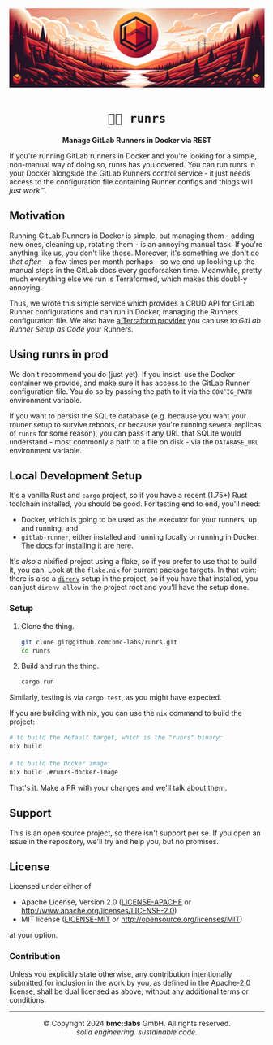 <div align="center">

<img src="./assets/runrs-banner-1024px.jpg" />
<br/>

# `🏃🏽 runrs`

**Manage GitLab Runners in Docker via REST**

</div>

If you're running GitLab runners in Docker and you're looking for a simple, non-manual way of doing
so, runrs has you covered. You can run runrs in your Docker alongside the GitLab Runners control
service - it just needs access to the configuration file containing Runner configs and things will
_just work™_.


## Motivation

Running GitLab Runners in Docker is simple, but managing them - adding new ones, cleaning up,
rotating them - is an annoying manual task. If you're anything like us, you don't like those.
Moreover, it's something we don't do _that often_ - a few times per month perhaps - so we end up
looking up the manual steps in the GitLab docs every godforsaken time. Meanwhile, pretty much
everything else we run is Terraformed, which makes this doubl-y annoying.

Thus, we wrote this simple service which provides a CRUD API for GitLab Runner configurations and
can run in Docker, managing the Runners configuration file. We also have [a Terraform
provider](https://github.com/bmc-labs/terraform-provider-peripheral) you can use to _GitLab Runner
Setup as Code_ your Runners.


## Using runrs in prod

We don't recommend you do (just yet). If you insist: use the Docker container we provide, and make
sure it has access to the GitLab Runner configuration file. You do so by passing the path to it via
the `CONFIG_PATH` environment variable.

If you want to persist the SQLite database (e.g. because you want your rnuner setup to survive
reboots, or because you're running several replicas of `runrs` for some reason), you can pass it any
URL that SQLite would understand - most commonly a path to a file on disk - via the `DATABASE_URL`
environment variable.


## Local Development Setup

It's a vanilla Rust and `cargo` project, so if you have a recent (1.75+) Rust toolchain installed,
you should be good. For testing end to end, you'll need:

- Docker, which is going to be used as the executor for your runners, up and running, and
- `gitlab-runner`, either installed and running locally or running in Docker. The docs for
  installing it are [here](https://docs.gitlab.com/runner/install/osx.html).

It's _also_ a nixified project using a flake, so if you prefer to use that to build it, you can.
Look at the `flake.nix` for current package targets. In that vein: there is also a
[`direnv`](https://direnv.net/) setup in the project, so if you have that installed, you can just
`direnv allow` in the project root and you'll have the setup done.

### Setup

1. Clone the thing.
   ```bash
   git clone git@github.com:bmc-labs/runrs.git
   cd runrs
   ```
1. Build and run the thing.
   ```bash
   cargo run
   ```

Similarly, testing is via `cargo test`, as you might have expected.

If you are building with nix, you can use the `nix` command to build the project:

```bash
# to build the default target, which is the "runrs" binary:
nix build

# to build the Docker image:
nix build .#runrs-docker-image
```

That's it. Make a PR with your changes and we'll talk about them.


## Support

This is an open source project, so there isn't support per se. If you open an issue in the
repository, we'll try and help you, but no promises.


## License

Licensed under either of

- Apache License, Version 2.0 ([LICENSE-APACHE](LICENSE-APACHE) or
  http://www.apache.org/licenses/LICENSE-2.0)
- MIT license ([LICENSE-MIT](LICENSE-MIT) or http://opensource.org/licenses/MIT)

at your option.

### Contribution

Unless you explicitly state otherwise, any contribution intentionally submitted for inclusion in the
work by you, as defined in the Apache-2.0 license, shall be dual licensed as above, without any
additional terms or conditions.

---

<div align="center">
© Copyright 2024 <b>bmc::labs</b> GmbH. All rights reserved.<br />
<em>solid engineering. sustainable code.</em>
</div>
